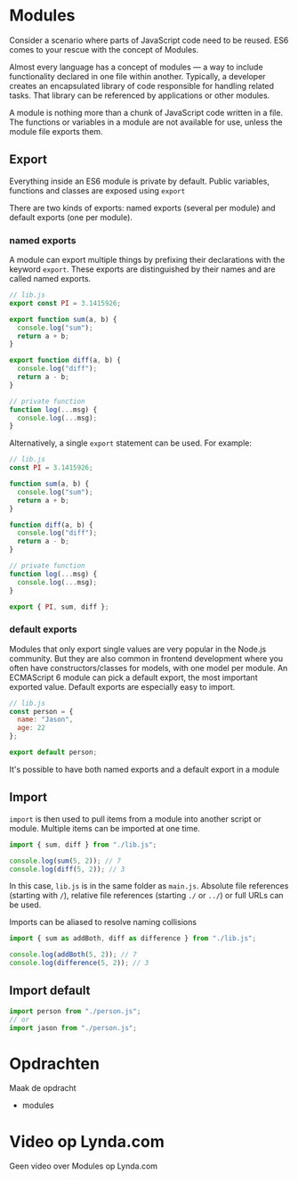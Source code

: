 # Modules

Consider a scenario where parts of JavaScript code need to be reused. ES6 comes to your rescue with the concept of Modules.

Almost every language has a concept of modules — a way to include functionality declared in one file within another. Typically, a developer creates an encapsulated library of code responsible for handling related tasks. That library can be referenced by applications or other modules.

A module is nothing more than a chunk of JavaScript code written in a file. The functions or variables in a module are not available for use, unless the module file exports them.

## Export

Everything inside an ES6 module is private by default. Public variables, functions and classes are exposed using `export`

There are two kinds of exports: named exports (several per module) and default exports (one per module).

### named exports

A module can export multiple things by prefixing their declarations with the keyword `export`. These exports are distinguished by their names and are called named exports.

```javascript
// lib.js
export const PI = 3.1415926;

export function sum(a, b) {
  console.log("sum");
  return a + b;
}

export function diff(a, b) {
  console.log("diff");
  return a - b;
}

// private function
function log(...msg) {
  console.log(...msg);
}
```

Alternatively, a single `export` statement can be used. For example:

```javascript
// lib.js
const PI = 3.1415926;

function sum(a, b) {
  console.log("sum");
  return a + b;
}

function diff(a, b) {
  console.log("diff");
  return a - b;
}

// private function
function log(...msg) {
  console.log(...msg);
}

export { PI, sum, diff };
```

### default exports

Modules that only export single values are very popular in the Node.js community. But they are also common in frontend development where you often have constructors/classes for models, with one model per module. An ECMAScript 6 module can pick a default export, the most important exported value. Default exports are especially easy to import.

```javascript
// lib.js
const person = {
  name: "Jason",
  age: 22
};

export default person;
```

It's possible to have both named exports and a default export in a module

## Import

`import` is then used to pull items from a module into another script or module.
Multiple items can be imported at one time.

```javascript
import { sum, diff } from "./lib.js";

console.log(sum(5, 2)); // 7
console.log(diff(5, 2)); // 3
```

In this case, `lib.js` is in the same folder as `main.js`. Absolute file references (starting with `/`), relative file references (starting `./` or `../`) or full URLs can be used.

Imports can be aliased to resolve naming collisions

```javascript
import { sum as addBoth, diff as difference } from "./lib.js";

console.log(addBoth(5, 2)); // 7
console.log(difference(5, 2)); // 3
```

## Import default

```javascript
import person from "./person.js";
// or
import jason from "./person.js";
```

# Opdrachten

Maak de opdracht

- modules

# Video op Lynda.com

Geen video over Modules op Lynda.com
